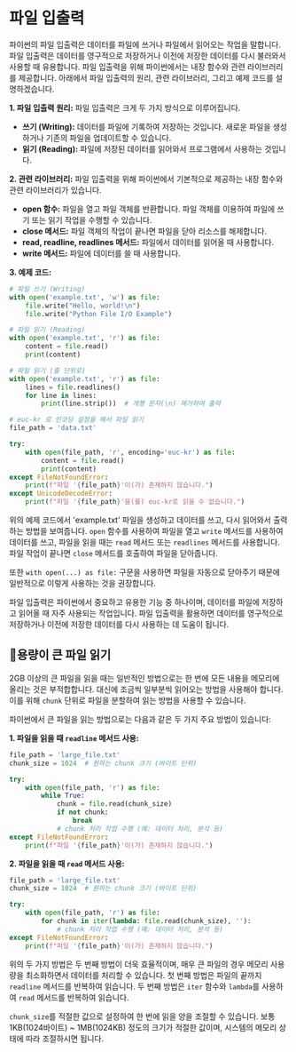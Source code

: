 # 파일 입출력
파이썬의 파일 입출력은 데이터를 파일에 쓰거나 파일에서 읽어오는 작업을 말합니다. 파일 입출력은 데이터를 영구적으로 저장하거나 이전에 저장한 데이터를 다시 불러와서 사용할 때 유용합니다. 파일 입출력을 위해 파이썬에서는 내장 함수와 관련 라이브러리를 제공합니다. 아래에서 파일 입출력의 원리, 관련 라이브러리, 그리고 예제 코드를 설명하겠습니다.

**1. 파일 입출력 원리:**
파일 입출력은 크게 두 가지 방식으로 이루어집니다.

- **쓰기 (Writing):** 데이터를 파일에 기록하여 저장하는 것입니다. 새로운 파일을 생성하거나 기존의 파일을 업데이트할 수 있습니다.
- **읽기 (Reading):** 파일에 저장된 데이터를 읽어와서 프로그램에서 사용하는 것입니다.

**2. 관련 라이브러리:**
파일 입출력을 위해 파이썬에서 기본적으로 제공하는 내장 함수와 관련 라이브러리가 있습니다.

- **open 함수:** 파일을 열고 파일 객체를 반환합니다. 파일 객체를 이용하여 파일에 쓰기 또는 읽기 작업을 수행할 수 있습니다.
- **close 메서드:** 파일 객체의 작업이 끝나면 파일을 닫아 리소스를 해제합니다.
- **read, readline, readlines 메서드:** 파일에서 데이터를 읽어올 때 사용합니다.
- **write 메서드:** 파일에 데이터를 쓸 때 사용합니다.

**3. 예제 코드:**
```python
# 파일 쓰기 (Writing)
with open('example.txt', 'w') as file:
    file.write("Hello, world!\n")
    file.write("Python File I/O Example")

# 파일 읽기 (Reading)
with open('example.txt', 'r') as file:
    content = file.read()
    print(content)

# 파일 읽기 (줄 단위로)
with open('example.txt', 'r') as file:
    lines = file.readlines()
    for line in lines:
        print(line.strip())  # 개행 문자(\n) 제거하여 출력

# euc-kr 로 인코딩 설정을 해서 파일 읽기
file_path = 'data.txt'

try:
    with open(file_path, 'r', encoding='euc-kr') as file:
        content = file.read()
        print(content)
except FileNotFoundError:
    print(f"파일 '{file_path}'이(가) 존재하지 않습니다.")
except UnicodeDecodeError:
    print(f"파일 '{file_path}'을(를) euc-kr로 읽을 수 없습니다.")

```

위의 예제 코드에서 'example.txt' 파일을 생성하고 데이터를 쓰고, 다시 읽어와서 출력하는 방법을 보여줍니다. `open` 함수를 사용하여 파일을 열고 `write` 메서드를 사용하여 데이터를 쓰고, 파일을 읽을 때는 `read` 메서드 또는 `readlines` 메서드를 사용합니다. 파일 작업이 끝나면 `close` 메서드를 호출하여 파일을 닫아줍니다.

또한 `with open(...) as file:` 구문을 사용하면 파일을 자동으로 닫아주기 때문에 일반적으로 이렇게 사용하는 것을 권장합니다.

파일 입출력은 파이썬에서 중요하고 유용한 기능 중 하나이며, 데이터를 파일에 저장하고 읽어올 때 자주 사용되는 작업입니다. 파일 입출력을 활용하면 데이터를 영구적으로 저장하거나 이전에 저장한 데이터를 다시 사용하는 데 도움이 됩니다.

## 🚀용량이 큰 파일 읽기
2GB 이상의 큰 파일을 읽을 때는 일반적인 방법으로는 한 번에 모든 내용을 메모리에 올리는 것은 부적합합니다. 대신에 조금씩 일부분씩 읽어오는 방법을 사용해야 합니다. 이를 위해 `chunk` 단위로 파일을 분할하여 읽는 방법을 사용할 수 있습니다.

파이썬에서 큰 파일을 읽는 방법으로는 다음과 같은 두 가지 주요 방법이 있습니다:

**1. 파일을 읽을 때 `readline` 메서드 사용:**

```python
file_path = 'large_file.txt'
chunk_size = 1024  # 원하는 chunk 크기 (바이트 단위)

try:
    with open(file_path, 'r') as file:
        while True:
            chunk = file.read(chunk_size)
            if not chunk:
                break
            # chunk 처리 작업 수행 (예: 데이터 처리, 분석 등)
except FileNotFoundError:
    print(f"파일 '{file_path}'이(가) 존재하지 않습니다.")
```

**2. 파일을 읽을 때 `read` 메서드 사용:**

```python
file_path = 'large_file.txt'
chunk_size = 1024  # 원하는 chunk 크기 (바이트 단위)

try:
    with open(file_path, 'r') as file:
        for chunk in iter(lambda: file.read(chunk_size), ''):
            # chunk 처리 작업 수행 (예: 데이터 처리, 분석 등)
except FileNotFoundError:
    print(f"파일 '{file_path}'이(가) 존재하지 않습니다.")
```

위의 두 가지 방법은 두 번째 방법이 더욱 효율적이며, 매우 큰 파일의 경우 메모리 사용량을 최소화하면서 데이터를 처리할 수 있습니다. 첫 번째 방법은 파일의 끝까지 `readline` 메서드를 반복하여 읽습니다. 두 번째 방법은 `iter` 함수와 `lambda`를 사용하여 `read` 메서드를 반복하여 읽습니다.

`chunk_size`를 적절한 값으로 설정하여 한 번에 읽을 양을 조절할 수 있습니다. 보통 1KB(1024바이트) ~ 1MB(1024KB) 정도의 크기가 적절한 값이며, 시스템의 메모리 상태에 따라 조절하시면 됩니다.